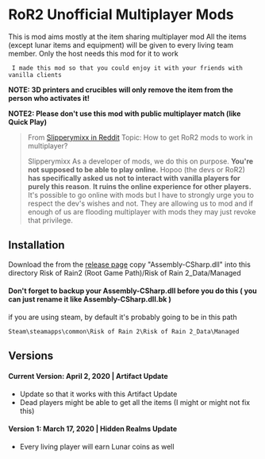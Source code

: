 
# RoR2 Unofficial Multiplayer Mods

This is mod aims mostly at the item sharing multiplayer mod
All the items (except lunar items and equipment) will be given to every living team member.
Only the host needs this mod for it to work

     I made this mod so that you could enjoy it with your friends with vanilla clients

**NOTE: 3D printers and crucibles will only remove the item from the person who activates it!**

**NOTE2: Please don't use this mod with public multiplayer match (like Quick Play)**
> 
> From [Slipperymixx in Reddit](https://www.reddit.com/r/riskofrain/comments/bcik2t/how_to_get_ror2_mods_to_work_in_multiplayer/)
> Topic: How to get RoR2 mods to work in multiplayer?
> 
> Slipperymixx
> As a developer of mods, we do this on purpose. **You're not supposed to be able to play online.** Hopoo (the devs or RoR2) **has specifically asked us not to interact with vanilla players for purely this reason**. **It ruins the online experience for other players.** It's possible to go online with mods but I have to strongly urge you to respect the dev's wishes and not. They are allowing us to mod and if enough of us are flooding multiplayer with mods they may just revoke that privilege.


## Installation
Download the from the [release page](https://github.com/CharlZKP/RoR2-MP-Mods/releases)
copy "Assembly-CSharp.dll"
into this directory
Risk of Rain2 (Root Game Path)/Risk of Rain 2_Data/Managed
#### Don't forget to backup your Assembly-CSharp.dll before you do this ( you can just rename it like Assembly-CSharp.dll.bk )

if you are using steam, by default
it's probably going to be in this path

`Steam\steamapps\common\Risk of Rain 2\Risk of Rain 2_Data\Managed`


## Versions
#### Current Version: April 2, ‎2020 | Artifact Update
 - Update so that it works with this Artifact Update
 - Dead players might be able to get all the items (I might or might not fix this)

#### Version 1: March ‎17, ‎2020 | Hidden Realms Update
 - Every living player will earn Lunar coins as well 
